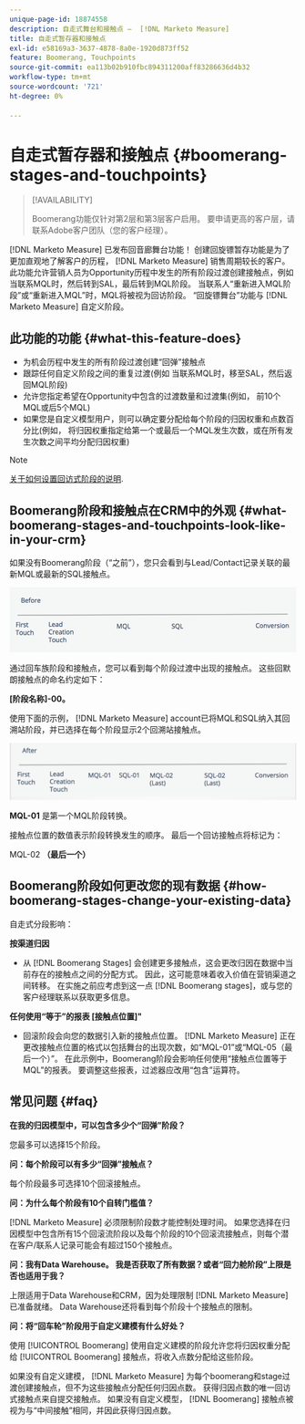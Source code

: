 ```yaml
---
unique-page-id: 18874558
description: 自走式舞台和接触点 —  [!DNL Marketo Measure]
title: 自走式暂存器和接触点
exl-id: e58169a3-3637-4878-8a0e-1920d873ff52
feature: Boomerang, Touchpoints
source-git-commit: ea113b02b910fbc894311200aff83286636d4b32
workflow-type: tm+mt
source-wordcount: '721'
ht-degree: 0%

---
```


# 自走式暂存器和接触点 {#boomerang-stages-and-touchpoints}

>[!AVAILABILITY]
>
>Boomerang功能仅针对第2层和第3层客户启用。 要申请更高的客户层，请联系Adobe客户团队（您的客户经理）。

[!DNL Marketo Measure] 已发布回音廊舞台功能！ 创建回旋镖暂存功能是为了更加直观地了解客户的历程， [!DNL Marketo Measure] 销售周期较长的客户。 此功能允许营销人员为Opportunity历程中发生的所有阶段过渡创建接触点，例如当联系MQL时，然后转到SAL，最后转到MQL阶段。 当联系人“重新进入MQL阶段”或“重新进入MQL”时，MQL将被视为回访阶段。 “回旋镖舞台”功能与 [!DNL Marketo Measure] 自定义阶段。

## 此功能的功能 {#what-this-feature-does}

* 为机会历程中发生的所有阶段过渡创建“回弹”接触点
* 跟踪任何自定义阶段之间的重复过渡(例如 当联系MQL时，移至SAL，然后返回MQL阶段)
* 允许您指定希望在Opportunity中包含的过渡数量和过渡集(例如， 前10个MQL或后5个MQL)
* 如果您是自定义模型用户，则可以确定要分配给每个阶段的归因权重和点数百分比(例如， 将归因权重指定给第一个或最后一个MQL发生次数，或在所有发生次数之间平均分配归因权重)

>[!NOTE]
>
>[关于如何设置回访式阶段的说明](/help/advanced-marketo-measure-features/boomerang/setting-up-boomerang-stages.md).

## Boomerang阶段和接触点在CRM中的外观 {#what-boomerang-stages-and-touchpoints-look-like-in-your-crm}

如果没有Boomerang阶段（“之前”），您只会看到与Lead/Contact记录关联的最新MQL或最新的SQL接触点。

![](assets/1.png)

通过回车族阶段和接触点，您可以看到每个阶段过渡中出现的接触点。 这些回默朗接触点的命名约定如下：

**[阶段名称]-00。**

使用下面的示例， [!DNL Marketo Measure] account已将MQL和SQL纳入其回溯站阶段，并已选择在每个阶段显示2个回溯站接触点。

![](assets/2.png)

**MQL-01** 是第一个MQL阶段转换。

接触点位置的数值表示阶段转换发生的顺序。 最后一个回访接触点将标记为：

MQL-02 **（最后一个）**

## Boomerang阶段如何更改您的现有数据 {#how-boomerang-stages-change-your-existing-data}

自走式分段影响：

**按渠道归因**

* 从 [!DNL Boomerang Stages] 会创建更多接触点，这会更改归因在数据中当前存在的接触点之间的分配方式。 因此，这可能意味着收入价值在营销渠道之间转移。 在实施之前应考虑到这一点 [!DNL Boomerang stages]，或与您的客户经理联系以获取更多信息。

**任何使用“等于”的报表 [接触点位置]&quot;**

* 回滚阶段会向您的数据引入新的接触点位置。 [!DNL Marketo Measure] 正在更改接触点位置的格式以包括舞台的出现次数，如“MQL-01”或“MQL-05（最后一个）”。 在此示例中，Boomerang阶段会影响任何使用“接触点位置等于MQL”的报表。 要调整这些报表，过滤器应改用“包含”运算符。

## 常见问题 {#faq}

**在我的归因模型中，可以包含多少个“回弹”阶段？**

您最多可以选择15个阶段。

**问：每个阶段可以有多少“回弹”接触点？**

每个阶段最多可选择10个回滚接触点。

**问：为什么每个阶段有10个自转门槛值？**

[!DNL Marketo Measure] 必须限制阶段数才能控制处理时间。 如果您选择在归因模型中包含所有15个回滚流阶段以及每个阶段的10个回滚流接触点，则每个潜在客户/联系人记录可能会有超过150个接触点。

**问：我有Data Warehouse。 我是否获取了所有数据？或者“回力舱阶段”上限是否也适用于我？**

上限适用于Data Warehouse和CRM，因为处理限制 [!DNL Marketo Measure] 已准备就绪。 Data Warehouse还将看到每个阶段十个接触点的限制。

**问：将“回车轮”阶段用于自定义建模有什么好处？**

使用 [!UICONTROL Boomerang] 使用自定义建模的阶段允许您将归因权重分配给 [!UICONTROL Boomerang] 接触点，将收入点数分配给这些阶段。

如果没有自定义建模， [!DNL Marketo Measure] 为每个boomerang和stage过渡创建接触点，但不为这些接触点分配任何归因点数。 获得归因点数的唯一回访式接触点来自提交接触点。 如果没有自定义模型， [!DNL Boomerang] 接触点被视为与“中间接触”相同，并因此获得归因点数。
